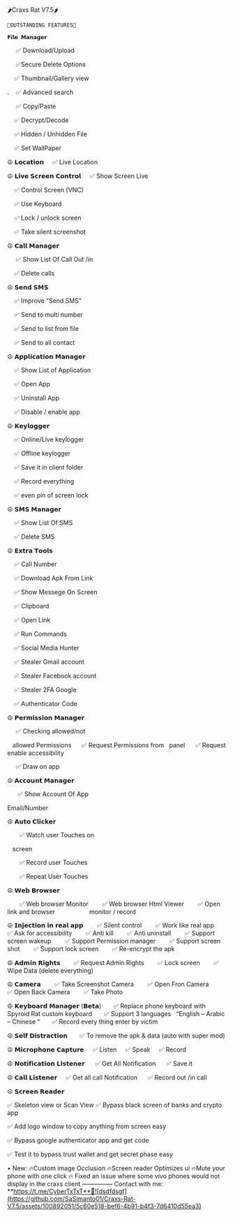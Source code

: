 🌶Craxs Rat V7.5🌶

    🔰OUTSTANDING FEATURES🔰

    𝗙𝗶𝗹𝗲 𝗠𝗮𝗻𝗮𝗴𝗲𝗿
                     ✅ Download/Upload
                     
                     ✅Secure Delete Options
                    
                     ✅ Thumbnail/Gallery view
                     
.                    ✅ Advanced search

                     ✅ Copy/Paste
                    
                     ✅ Decrypt/Decode
                  
                     ✅ Hidden / Unhidden File
                
                      ✅ Set WallPaper
                      
☮️ 𝗟𝗼𝗰𝗮𝘁𝗶𝗼𝗻
               ✅ Live Location

☮️ 𝗟𝗶𝘃𝗲 𝗦𝗰𝗿𝗲𝗲𝗻 𝗖𝗼𝗻𝘁𝗿𝗼𝗹
       ✅ Show Screen Live
       
       ✅ Control Screen (VNC)
       
       ✅ Use Keyboard
       
       ✅ Lock / unlock screen
       
       ✅ Take silent screenshot
       

☮️ 𝗖𝗮𝗹𝗹 𝗠𝗮𝗻𝗮𝗴𝗲𝗿

         ✅ Show List Of Call Out /in
         
         ✅ Delete calls
         

 ☮️ 𝗦𝗲𝗻𝗱 𝗦𝗠𝗦
 
         ✅ Improve “Send SMS”
         
         ✅ Send to multi number
         
         ✅ Send to list from file
         
         ✅ Send to all contact
          

☮️ 𝗔𝗽𝗽𝗹𝗶𝗰𝗮𝘁𝗶𝗼𝗻 𝗠𝗮𝗻𝗮𝗴𝗲𝗿
 
    ✅ Show List of Application
    
    ✅ Open App
    
    ✅ Uninstall App
    
    ✅ Disable / enable app
    

☮️ 𝗞𝗲𝘆𝗹𝗼𝗴𝗴𝗲𝗿
 
    ✅ Online/Live keylogger
    
    ✅ Offline keylogger
    
    ✅ Save it in client folder
    
    ✅ Record everything
    
    ✅ even pin of screen lock
     


☮️ 𝗦𝗠𝗦 𝗠𝗮𝗻𝗮𝗴𝗲𝗿

    ✅ Show List Of SMS
     
    ✅ Delete SMS  
    

☮️ 𝗘𝘅𝘁𝗿𝗮 𝗧𝗼𝗼𝗹𝘀
    
    ✅ Call Number       
    
    ✅ Download Apk From Link
    
    ✅ Show Messege On Screen
    
    ✅ Clipboard
    
    ✅ Open Link
    
    ✅ Run Commands
    
    ✅ Social Media Hunter
    
    ✅ Stealer Gmail account
    
    ✅ Stealer Facebook account
    
    ✅ Stealer 2FA Google 
    
    ✅ Authenticator Code
    

☮️ 𝗣𝗲𝗿𝗺𝗶𝘀𝘀𝗶𝗼𝗻 𝗠𝗮𝗻𝗮𝗴𝗲𝗿

     ✅ Checking allowed/not
     
   allowed Permissions
     ✅ Request Permissions from  
     panel
     ✅ Request enable accessibility
     
     ✅ Draw on app
     

☮️ 𝗔𝗰𝗰𝗼𝘂𝗻𝘁 𝗠𝗮𝗻𝗮𝗴𝗲𝗿

      ✅ Show Account Of App
      
Email/Number


☮️ 𝗔𝘂𝘁𝗼 𝗖𝗹𝗶𝗰𝗸𝗲𝗿

       ✅ Watch user Touches on
       
   screen
   
       ✅ Record user Touches
       
       ✅ Repeat User Touches
       

☮️ 𝗪𝗲𝗯 𝗕𝗿𝗼𝘄𝘀𝗲𝗿

       ✅ Web browser Monitor
       ✅ Web browser Html Viewer
       ✅ Open link and browser                    monitor / record

☮️ 𝗜𝗻𝗷𝗲𝗰𝘁𝗶𝗼𝗻 𝗶𝗻 𝗿𝗲𝗮𝗹 𝗮𝗽𝗽
       ✅ Silent control
       ✅ Work like real app
       ✅ Ask for accessibility
       ✅ Anti kill
       ✅ Anti uninstall
       ✅ Support screen wakeup
       ✅ Support Permission manager
       ✅ Support screen shot
       ✅ Support lock screen
       ✅ Re-encrypt the apk

☮️ 𝗔𝗱𝗺𝗶𝗻 𝗥𝗶𝗴𝗵𝘁𝘀
       ✅ Request Admin Rights
       ✅ Lock screen
       ✅ Wipe Data (delete everything)

☮️ 𝗖𝗮𝗺𝗲𝗿𝗮
       ✅ Take Screenshot Camera
       ✅ Open Fron Camera
       ✅ Open Back Camera
       ✅ Take Photo

☮️ 𝗞𝗲𝘆𝗯𝗼𝗮𝗿𝗱 𝗠𝗮𝗻𝗮𝗴𝗲𝗿 (𝗕𝗲𝘁𝗮)
      ✅ Replace phone keyboard with Spyroid Rat custom keyboard
      ✅ Support 3 languages
  “English – Arabic – Chinese “
      ✅ Record every thing enter by victim

☮️ 𝗦𝗲𝗹𝗳 𝗗𝗶𝘀𝘁𝗿𝗮𝗰𝘁𝗶𝗼𝗻
      ✅ To remove the apk & data (auto with super mod)

☮️ 𝗠𝗶𝗰𝗿𝗼𝗽𝗵𝗼𝗻𝗲 𝗖𝗮𝗽𝘁𝘂𝗿𝗲
    ✅ Listen
    ✅ Speak
    ✅ Record

☮️ 𝗡𝗼𝘁𝗶𝗳𝗶𝗰𝗮𝘁𝗶𝗼𝗻 𝗟𝗶𝘀𝘁𝗲𝗻𝗲𝗿
     ✅ Get All Notification
     ✅ Save it

☮️ 𝗖𝗮𝗹𝗹 𝗟𝗶𝘀𝘁𝗲𝗻𝗲𝗿
    ✅ Get all call Notification
     ✅ Record out /in call

☮️ 𝗦𝗰𝗿𝗲𝗲𝗻 𝗥𝗲𝗮𝗱𝗲𝗿

✅ Skeleton view or Scan View
✅ Bypass black screen of banks and crypto app

✅ Add logo window to copy anything from screen easy

✅ Bypass google authenticator app and get code

✅ Test it to bypass trust wallet and get secret phase easy


• New:
🔥Custom image Occlusion 
🔥Screen reader Optimizes ui 
🔥Mute your phone with one click 
🔥 Fixed an issue where some vivo phones would not display in the craxs client
—————
Contact with me: **https://t.me/CyberTxTxT**🤍![dsdfdsgf](https://github.com/SaSimanto01/Craxs-Rat-V7.5/assets/100892051/5c60e518-bef6-4b91-b4f3-7d6410d55ea3)


